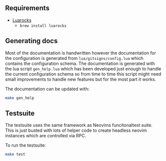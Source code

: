 ## Requirements

- [Luarocks](https://luarocks.org/)
    - `brew install luarocks`

## Generating docs

Most of the documentation is handwritten however the documentation for the configuration is generated from `lua/gitsigns/config.lua` which contains the configuration schema.
The documentation is generated with the lua script `gen_help.lua` which has been developed just enough to handle the current configuration schema so from time to time this script might need small improvements to handle new features but for the most part it works.

The documentation can be updated with:

```bash
make gen_help
```

## Testsuite

The testsuite uses the same framework as Neovims funcitonaltest suite.
This is just busted with lots of helper code to create headless neovim instances which are controlled via RPC.

To run the testsuite:

```bash
make test
```

